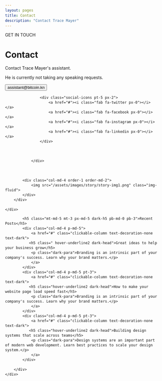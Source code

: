 ```yaml
---
layout: pages
title: Contact
description: "Contact Trace Mayer"
---
```


<body>
   <!-- Main Section -->
    <div class="container">
        <div class="row w-100">
            <div class="col-md-8  text-start pb-md-5 px-md-5">
                <p class="main-p1 ps-3">GET IN TOUCH</p>
                <h1 class="fw-bold display-4 main-h1 pb-3 pb-md-4 px-2">Contact</h1>
               <p class="px-2">Contact Trace Mayer's assistant. </p>
                <p class="px-2 pb-md-3 pb-5">
                    He is currently not taking any speaking requests. </p>
                    <button type="submit" class="btn2">assistant@bitcoin.kn</button>

                    <div class="social-icons pt-5 px-2">
                        <a href="#"><i class="fab fa-twitter px-0"></i></a>
                        <a href="#"><i class="fab fa-facebook px-0"></i></a>
                        <a href="#"><i class="fab fa-instagram px-0"></i></a>
                        <a href="#"><i class="fab fa-linkedin px-0"></i></a>
                    </div>
                    
                    
                    
                </div>

                

            <div class="col-md-4 order-1 order-md-2">
                <img src="/assets/images/story/story-img1.png" class="img-fluid">
            </div>
        </div>
        
    </div>



   <!-- Dark Section -->
   <div class="dark-section text-center text-md-start p-md-4 px-3 px-md-0 py-5
    py-md-0">
    <div class="container p-md-4">
        <div class="row">
           
            <h5 class="mt-md-5 mt-3 px-md-5 dark-h5 pb-md-0 pb-3">Recent Posts</h5>
            <div class="col-md-4 p-md-5">
                <a href="#" class="clickable-column text-decoration-none text-dark">
               <h5 class=" hover-underline2 dark-head">Great ideas to help your business grow</h5>
                <p class="dark-para">Branding is an intrinsic part of your company's success. Learn why your brand matters.</p>
                </a>
            </div>
            <div class="col-md-4 p-md-5 pt-3">
                <a href="#" class="clickable-column text-decoration-none text-dark">
               <h5 class="hover-underline2 dark-head">How to make your website page load speed fast</h5>
                <p class="dark-para">Branding is an intrinsic part of your company's success. Learn why your brand matters.</p>
                </a>
            </div>
            <div class="col-md-4 p-md-5 pt-3">
                <a href="#" class="clickable-column text-decoration-none text-dark">
               <h5 class="hover-underline2 dark-head">Building design systems that scale across teams</h5>
                <p class="dark-para">Design systems are an important part of modern web development. Learn best practices to scale your design system.</p>
                </a>
            </div>
            
        </div>
    </div>
</div>
</body>